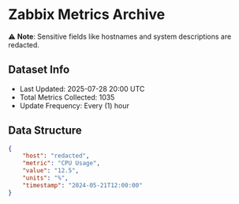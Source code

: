 # Zabbix Metrics Archive

⚠️ **Note**: Sensitive fields like hostnames and system descriptions are redacted.

## Dataset Info
- Last Updated: 2025-07-28 20:00 UTC
- Total Metrics Collected: 1035
- Update Frequency: Every (1) hour

## Data Structure
```json
{
    "host": "redacted",
    "metric": "CPU Usage",
    "value": "12.5",
    "units": "%",
    "timestamp": "2024-05-21T12:00:00"
}
```
